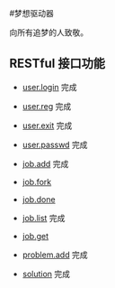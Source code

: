 #梦想驱动器

向所有追梦的人致敬。

## RESTful 接口功能
* [user.login](./docs/user.login.md) 完成
* [user.reg](./docs/user.reg.md) 完成
* [user.exit](./docs/user.exit.md) 完成
* [user.passwd](./docs/user.passwd.md) 完成

* [job.add](./docs/job.add.md) 完成
* [job.fork](./docs/job.fork.md)
* [job.done](./docs/job.done.md)
* [job.list](./docs/job.list.md) 完成
* [job.get](./docs/job.get.md)

* [problem.add](./docs/problem.add.md) 完成

* [solution](./docs/solution.add.md) 完成